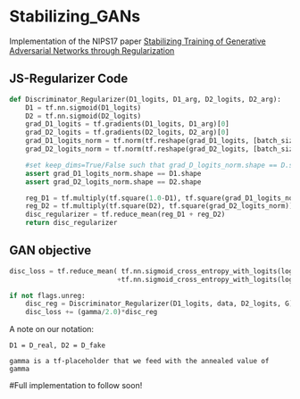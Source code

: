 # Stabilizing_GANs
Implementation of the NIPS17 paper [Stabilizing Training of Generative Adversarial Networks through Regularization](https://arxiv.org/abs/1705.09367)


## JS-Regularizer Code

```python
def Discriminator_Regularizer(D1_logits, D1_arg, D2_logits, D2_arg):
    D1 = tf.nn.sigmoid(D1_logits)
    D2 = tf.nn.sigmoid(D2_logits)
    grad_D1_logits = tf.gradients(D1_logits, D1_arg)[0]
    grad_D2_logits = tf.gradients(D2_logits, D2_arg)[0]
    grad_D1_logits_norm = tf.norm(tf.reshape(grad_D1_logits, [batch_size,-1]), axis=1, keep_dims=True)
    grad_D2_logits_norm = tf.norm(tf.reshape(grad_D2_logits, [batch_size,-1]), axis=1, keep_dims=True)

    #set keep_dims=True/False such that grad_D_logits_norm.shape == D.shape
    assert grad_D1_logits_norm.shape == D1.shape
    assert grad_D2_logits_norm.shape == D2.shape

    reg_D1 = tf.multiply(tf.square(1.0-D1), tf.square(grad_D1_logits_norm))
    reg_D2 = tf.multiply(tf.square(D2), tf.square(grad_D2_logits_norm))
    disc_regularizer = tf.reduce_mean(reg_D1 + reg_D2)
    return disc_regularizer
```

## GAN objective

```python
disc_loss = tf.reduce_mean( tf.nn.sigmoid_cross_entropy_with_logits(logits=D1_logits, labels=tf.ones_like(D1_logits))
                           +tf.nn.sigmoid_cross_entropy_with_logits(logits=D2_logits, labels=tf.zeros_like(D2_logits)) )

if not flags.unreg:
    disc_reg = Discriminator_Regularizer(D1_logits, data, D2_logits, G)
    disc_loss += (gamma/2.0)*disc_reg

```

A note on our notation: 

    D1 = D_real, D2 = D_fake

    gamma is a tf-placeholder that we feed with the annealed value of gamma


#Full implementation to follow soon!
